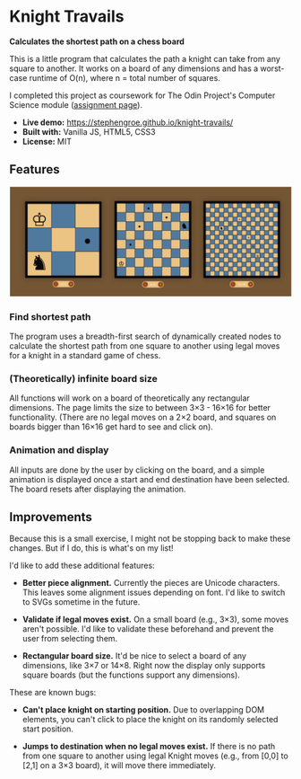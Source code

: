 # Knight Travails

**Calculates the shortest path on a chess board**

This is a little program that calculates the path a knight can take from any square to another. It works on a board of any dimensions and has a worst-case runtime of O(n), where n = total number of squares.

I completed this project as coursework for The Odin Project's Computer Science module ([assignment page](https://www.theodinproject.com/lessons/javascript-knights-travails)).

* **Live demo:** https://stephengroe.github.io/knight-travails/
* **Built with:** Vanilla JS, HTML5, CSS3
* **License:** MIT

## Features

![Demo screenshot](screenshot.png)

### Find shortest path

The program uses a breadth-first search of dynamically created nodes to calculate the shortest path from one square to another using legal moves for a knight in a standard game of chess.

### (Theoretically) infinite board size

All functions will work on a board of theoretically any rectangular dimensions. The page limits the size to between 3×3 - 16×16 for better functionality. (There are no legal moves on a 2×2 board, and squares on boards bigger than 16×16 get hard to see and click on).

### Animation and display

All inputs are done by the user by clicking on the board, and a simple animation is displayed once a start and end destination have been selected. The board resets after displaying the animation.

## Improvements

Because this is a small exercise, I might not be stopping back to make these changes. But if I do, this is what's on my list!

I'd like to add these additional features:

* **Better piece alignment.** Currently the pieces are Unicode characters. This leaves some alignment issues depending on font. I'd like to switch to SVGs sometime in the future.

* **Validate if legal moves exist.** On a small board (e.g., 3×3), some moves aren't possible. I'd like to validate these beforehand and prevent the user from selecting them.

* **Rectangular board size.** It'd be nice to select a board of any dimensions, like 3×7 or 14×8. Right now the display only supports square boards (but the functions support any dimensions).

These are known bugs:

* **Can't place knight on starting position.** Due to overlapping DOM elements, you can't click to place the knight on its randomly selected start position.

* **Jumps to destination when no legal moves exist.** If there is no path from one square to another using legal Knight moves (e.g., from [0,0] to [2,1] on a 3×3 board), it will move there immediately.